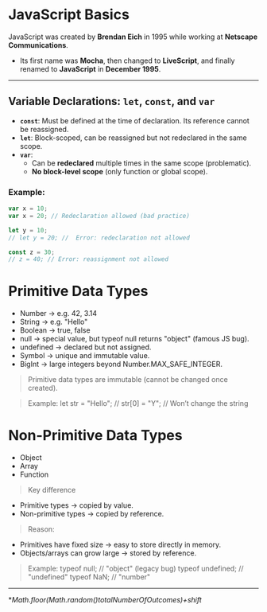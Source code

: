 # JavaScript Basics

JavaScript was created by **Brendan Eich** in 1995 while working at **Netscape Communications**.  
- Its first name was **Mocha**, then changed to **LiveScript**, and finally renamed to **JavaScript** in **December 1995**.  

---

## Variable Declarations: `let`, `const`, and `var`

- **`const`**: Must be defined at the time of declaration. Its reference cannot be reassigned.
- **`let`**: Block-scoped, can be reassigned but not redeclared in the same scope.
- **`var`**:  
  - Can be **redeclared** multiple times in the same scope (problematic).  
  - **No block-level scope** (only function or global scope).

### Example:

```js
var x = 10;
var x = 20; // Redeclaration allowed (bad practice)

let y = 10;
// let y = 20; //  Error: redeclaration not allowed

const z = 30;
// z = 40; // Error: reassignment not allowed
```

# Primitive Data Types

- Number → e.g. 42, 3.14
- String → e.g. "Hello"
- Boolean → true, false
- null → special value, but typeof null returns "object" (famous JS bug).
- undefined → declared but not assigned.
- Symbol → unique and immutable value.
- BigInt → large integers beyond Number.MAX_SAFE_INTEGER.

> Primitive data types are immutable (cannot be changed once created).

> Example: 
let str = "Hello";
// str[0] = "Y"; //  Won’t change the string

# Non-Primitive Data Types

- Object
- Array
- Function

> Key difference 

- Primitive types → copied by value.
- Non-primitive types → copied by reference.

> Reason:

- Primitives have fixed size → easy to store directly in memory.
- Objects/arrays can grow large → stored by reference.

> Example: 
typeof null;        // "object" (legacy bug)
typeof undefined;   // "undefined"
typeof NaN;         // "number"

---


**Math.floor(Math.random()*totalNumberOfOutcomes)+shift**
